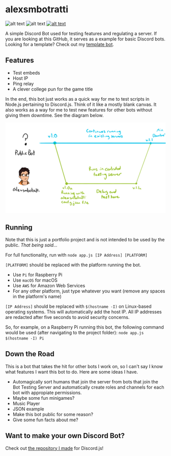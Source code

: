 # alexsmbotratti

![alt text](https://img.shields.io/badge/maintenance-probable-green.svg "Maintenance") ![alt text](https://img.shields.io/badge/build-1.3.0-red.svg "Build") [![alt text](https://img.shields.io/badge/add%20to-Discord-7289DA.svg "Add to Discord")](https://discordapp.com/oauth2/authorize?client_id=322245887789367306&permissions=0&scope=bot)

A simple Discord Bot used for testing features and regulating a server. If you are looking at this GitHub, it serves as a example for basic Discord bots. Looking for a template? Check out my [template bot](https://github.com/alexsmbaratti/Discord.js-Template). 

## Features
- Test embeds
- Host IP
- Ping relay
- A clever college pun for the game title

In the end, this bot just works as a quick way for me to test scripts in Node.js pertaining to Discord.js. Think of it like a mostly blank canvas. It also works as a way for me to test new features for other bots without giving them downtime. See the diagram below.

![alt text](misc/concept.png)

## Running
Note that this is just a portfolio project and is not intended to be used by the public. *That being said...*

For full functionality, run with `node app.js [IP Address] [PLATFORM]`

`[PLATFORM]` should be replaced with the platform running the bot.
- Use `Pi` for Raspberry Pi
- Use `macOS` for macOS
- Use `AWS` for Amazon Web Services
- For any other platform, just type whatever you want (remove any spaces in the platform's name)

`[IP Address]` should be replaced with `$(hostname -I)` on Linux-based operating systems. This will automatically add the host IP. All IP addresses are redacted after five seconds to avoid security concerns.

So, for example, on a Raspberry Pi running this bot, the following command would be used (after navigating to the project folder):
 `node app.js $(hostname -I) Pi`

## Down the Road
This is a bot that takes the hit for other bots I work on, so I can't say I know what features I want this bot to do. Here are some ideas I have.
- Automagically sort humans that join the server from bots that join the Bot Testing Server and automatically create roles and channels for each bot with appropiate permissions.
- Maybe some fun minigames?
- Music Player
- JSON example
- Make this bot public for some reason?
- Give some fun facts about me?

## Want to make your own Discord Bot?
Check out [the repository I made](https://github.com/alexsmbaratti/Discord.js-Template) for Discord.js!

